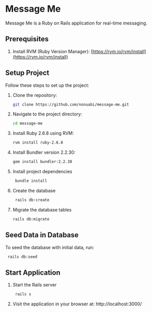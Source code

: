 # Message Me

Message Me is a Ruby on Rails application for real-time messaging.

## Prerequisites

1. Install RVM (Ruby Version Manager): [https://rvm.io/rvm/install](https://rvm.io/rvm/install)

## Setup Project

Follow these steps to set up the project:

1. Clone the repository:
   ```bash
   git clone https://github.com/nonuabi/message-me.git
   ```
2. Navigate to the project directory:
   ```bash
   cd message-me
   ```
3. Install Ruby 2.6.8 using RVM:
   ```bash
   rvm install ruby-2.6.8
   ```
4. Install Bundler version 2.2.30:
   ```bash
   gem install bundler:2.2.30
   ```
5. Install project dependencies
   ```bash
    bundle install
   ```
6. Create the database
   ```bash
    rails db:create
   ```
7. Migrate the database tables
   ```bash
   rails db:migrate
   ```

## Seed Data in Database

To seed the database with initial data, run:

```bash
 rails db:seed
```

## Start Application

1. Start the Rails server
   ```bash
    rails s
   ```
2. Visit the application in your browser at: http://localhost:3000/
